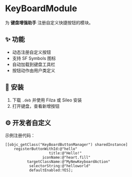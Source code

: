 # KeyBoardModule

为 **键盘增强助手** 注册自定义快捷按钮的模块。

## ✨ 功能
- 动态注册自定义按钮
- 支持 SF Symbols 图标
- 自动加载到键盘工具栏
- 按钮动作由用户类定义

## 🧩 安装
1. 下载 `.deb` 并使用 Filza 或 Sileo 安装
2. 打开键盘，查看新增按钮

## ⚙️ 开发者自定义
示例注册代码：
```objc
[[objc_getClass("KeyBoardButtonManager") sharedInstance]
    registerButtonWithId:@"hello"
                    title:@"Hello!"
                 iconName:@"heart.fill"
          targetClassName:@"MyNewKeyboardAction"
           selectorString:@"helloworld"
           defaultEnabled:YES];
